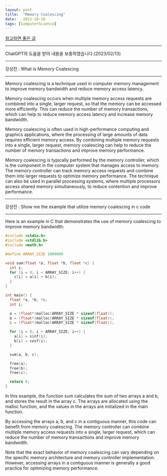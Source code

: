```yaml
---
layout: post
title:  "Memory Coalescing"
date:   2021-10-18
tags: [ComputerScience]
---
```


[참고하면 좋은 글](https://mkblog.co.kr/nvidia-gpu-memory-coalescing-coalesced-memory-access/)            

----------------      

ChatGPT의 도움을 받아 내용을 보충하였습니다.(2023/02/13)

-------------------         

강성진 : What is Memory Coalescing          
          
-------------------         

Memory coalescing is a technique used in computer memory management to improve memory bandwidth and reduce memory access latency.          
          
Memory coalescing occurs when multiple memory access requests are combined into a single, larger request, so that the memory can be accessed more efficiently. This can reduce the number of memory transactions, which can help to reduce memory access latency and increase memory bandwidth.          

Memory coalescing is often used in high-performance computing and graphics applications, where the processing of large amounts of data requires efficient memory access. By combining multiple memory requests into a single, larger request, memory coalescing can help to reduce the number of memory transactions and improve memory performance.          
          
Memory coalescing is typically performed by the memory controller, which is the component in the computer system that manages access to memory. The memory controller can track memory access requests and combine them into larger requests to optimize memory performance. The technique can also be used in parallel processing systems, where multiple processors access shared memory simultaneously, to reduce contention and improve performance.          
    
-------------------         
     
강성진 : Show me the example that utilize memory coalescing in c code     
        
-------------------         
  
Here is an example in C that demonstrates the use of memory coalescing to improve memory bandwidth:          
          
```cpp
#include <stdio.h>
#include <stdlib.h>
#include <math.h>

#define ARRAY_SIZE 1000000

void sum(float *a, float *b, float *c) {
  int i;
  for (i = 0; i < ARRAY_SIZE; i++) {
    c[i] = a[i] + b[i];
  }
}

int main() {
  float *a, *b, *c;
  int i;

  a = (float*)malloc(ARRAY_SIZE * sizeof(float));
  b = (float*)malloc(ARRAY_SIZE * sizeof(float));
  c = (float*)malloc(ARRAY_SIZE * sizeof(float));

  for (i = 0; i < ARRAY_SIZE; i++) {
    a[i] = sinf(i);
    b[i] = cosf(i);
  }

  sum(a, b, c);

  free(a);
  free(b);
  free(c);

  return 0;
}
```
          
In this example, the function sum calculates the sum of two arrays a and b, and stores the result in the array c. The arrays are allocated using the malloc function, and the values in the arrays are initialized in the main function.          
          
By accessing the arrays a, b, and c in a contiguous manner, this code can benefit from memory coalescing. The memory controller can combine multiple memory access requests into a single, larger request, which can reduce the number of memory transactions and improve memory bandwidth.          
          
Note that the exact behavior of memory coalescing can vary depending on the specific memory architecture and memory controller implementation. However, accessing arrays in a contiguous manner is generally a good practice for optimizing memory performance.          

